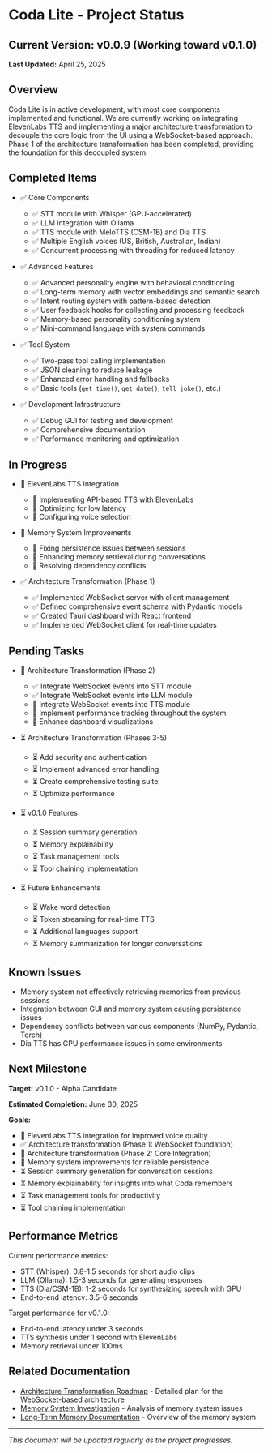 # Coda Lite - Project Status

## Current Version: v0.0.9 (Working toward v0.1.0)

**Last Updated:** April 25, 2025

## Overview

Coda Lite is in active development, with most core components implemented and functional. We are currently working on integrating ElevenLabs TTS and implementing a major architecture transformation to decouple the core logic from the UI using a WebSocket-based approach. Phase 1 of the architecture transformation has been completed, providing the foundation for this decoupled system.

## Completed Items

- ✅ Core Components
  - ✅ STT module with Whisper (GPU-accelerated)
  - ✅ LLM integration with Ollama
  - ✅ TTS module with MeloTTS (CSM-1B) and Dia TTS
  - ✅ Multiple English voices (US, British, Australian, Indian)
  - ✅ Concurrent processing with threading for reduced latency

- ✅ Advanced Features
  - ✅ Advanced personality engine with behavioral conditioning
  - ✅ Long-term memory with vector embeddings and semantic search
  - ✅ Intent routing system with pattern-based detection
  - ✅ User feedback hooks for collecting and processing feedback
  - ✅ Memory-based personality conditioning system
  - ✅ Mini-command language with system commands

- ✅ Tool System
  - ✅ Two-pass tool calling implementation
  - ✅ JSON cleaning to reduce leakage
  - ✅ Enhanced error handling and fallbacks
  - ✅ Basic tools (`get_time()`, `get_date()`, `tell_joke()`, etc.)

- ✅ Development Infrastructure
  - ✅ Debug GUI for testing and development
  - ✅ Comprehensive documentation
  - ✅ Performance monitoring and optimization

## In Progress

- 🔄 ElevenLabs TTS Integration
  - 🔄 Implementing API-based TTS with ElevenLabs
  - 🔄 Optimizing for low latency
  - 🔄 Configuring voice selection

- 🔄 Memory System Improvements
  - 🔄 Fixing persistence issues between sessions
  - 🔄 Enhancing memory retrieval during conversations
  - 🔄 Resolving dependency conflicts

- ✅ Architecture Transformation (Phase 1)
  - ✅ Implemented WebSocket server with client management
  - ✅ Defined comprehensive event schema with Pydantic models
  - ✅ Created Tauri dashboard with React frontend
  - ✅ Implemented WebSocket client for real-time updates

## Pending Tasks

- 🔄 Architecture Transformation (Phase 2)
  - ✅ Integrate WebSocket events into STT module
  - ✅ Integrate WebSocket events into LLM module
  - 🔄 Integrate WebSocket events into TTS module
  - 🔄 Implement performance tracking throughout the system
  - 🔄 Enhance dashboard visualizations

- ⏳ Architecture Transformation (Phases 3-5)
  - ⏳ Add security and authentication
  - ⏳ Implement advanced error handling
  - ⏳ Create comprehensive testing suite
  - ⏳ Optimize performance

- ⏳ v0.1.0 Features
  - ⏳ Session summary generation
  - ⏳ Memory explainability
  - ⏳ Task management tools
  - ⏳ Tool chaining implementation

- ⏳ Future Enhancements
  - ⏳ Wake word detection
  - ⏳ Token streaming for real-time TTS
  - ⏳ Additional languages support
  - ⏳ Memory summarization for longer conversations

## Known Issues

- Memory system not effectively retrieving memories from previous sessions
- Integration between GUI and memory system causing persistence issues
- Dependency conflicts between various components (NumPy, Pydantic, Torch)
- Dia TTS has GPU performance issues in some environments

## Next Milestone

**Target:** v0.1.0 - Alpha Candidate

**Estimated Completion:** June 30, 2025

**Goals:**

- 🔄 ElevenLabs TTS integration for improved voice quality
- ✅ Architecture transformation (Phase 1: WebSocket foundation)
- 🔄 Architecture transformation (Phase 2: Core Integration)
- 🔄 Memory system improvements for reliable persistence
- ⏳ Session summary generation for conversation sessions
- ⏳ Memory explainability for insights into what Coda remembers
- ⏳ Task management tools for productivity
- ⏳ Tool chaining implementation

## Performance Metrics

Current performance metrics:

- STT (Whisper): 0.8-1.5 seconds for short audio clips
- LLM (Ollama): 1.5-3 seconds for generating responses
- TTS (Dia/CSM-1B): 1-2 seconds for synthesizing speech with GPU
- End-to-end latency: 3.5-6 seconds

Target performance for v0.1.0:

- End-to-end latency under 3 seconds
- TTS synthesis under 1 second with ElevenLabs
- Memory retrieval under 100ms

## Related Documentation

- [Architecture Transformation Roadmap](ARCHITECTURE_ROADMAP.md) - Detailed plan for the WebSocket-based architecture
- [Memory System Investigation](MEMORY_SYSTEM_INVESTIGATION.md) - Analysis of memory system issues
- [Long-Term Memory Documentation](LONG_TERM_MEMORY.md) - Overview of the memory system

---

*This document will be updated regularly as the project progresses.*
